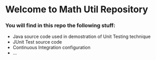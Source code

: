 # Welcome to Math Util Repository


### You will find in this repo the following stuff:
* Java source code used in demostration of Unit Testing technique
* JUnit Test source code
* Continuous Integration configuration
* ...